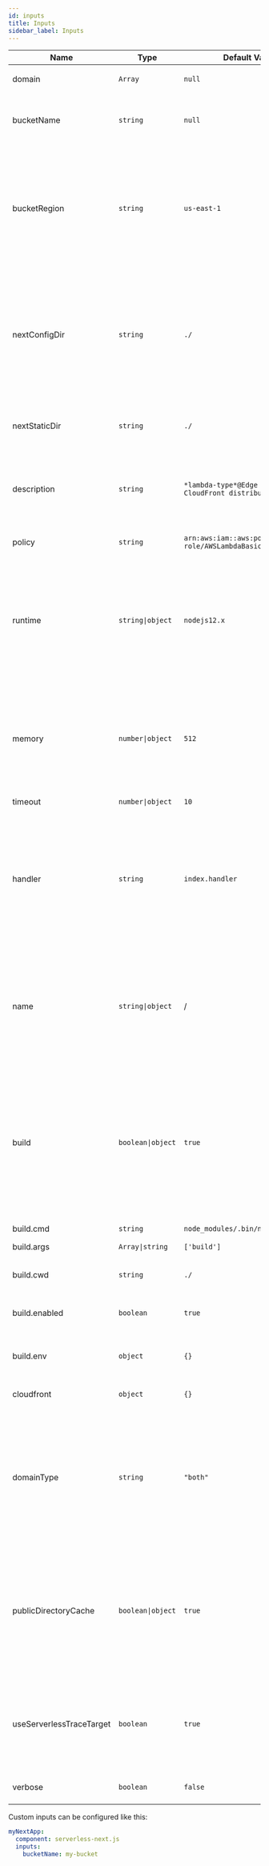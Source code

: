 ```yaml
---
id: inputs
title: Inputs
sidebar_label: Inputs
---
```


| Name                     | Type              | Default Value                                                      | Description                                                                                                                                                                                                                                                          |
| ------------------------ | ----------------- | ------------------------------------------------------------------ | -------------------------------------------------------------------------------------------------------------------------------------------------------------------------------------------------------------------------------------------------------------------- |
| domain                   | `Array`           | `null`                                                             | For example `['admin', 'portal.com']`                                                                                                                                                                                                                                |
| bucketName               | `string`          | `null`                                                             | Custom bucket name where static assets are stored. By default is autogenerated.                                                                                                                                                                                      |
| bucketRegion             | `string`          | `us-east-1`                                                        | Region where you want to host your s3 bucket. Make sure this is geographically closer to the majority of your end users to reduce latency when CloudFront proxies a request to S3.                                                                                   |
| nextConfigDir            | `string`          | `./`                                                               | Directory where your application `next.config.js` file is. This input is useful when the `serverless.yml` is not in the same directory as the next app. **Note:** `nextConfigDir` should be set if `next.config.js` `distDir` is used                                |
| nextStaticDir            | `string`          | `./`                                                               | If your `static` or `public` directory is not a direct child of `nextConfigDir` this is needed                                                                                                                                                                       |
| description              | `string`          | `*lambda-type*@Edge for Next CloudFront distribution`              | The description that will be used for both lambdas. Note that "(API)" will be appended to the API lambda description.                                                                                                                                                |
| policy                   | `string`          | `arn:aws:iam::aws:policy/service-role/AWSLambdaBasicExecutionRole` | The arn policy that will be assigned to both lambdas.                                                                                                                                                                                                                |
| runtime                  | `string\|object`  | `nodejs12.x`                                                       | When assigned a value, both the default and api lambdas will be assigned the runtime defined in the value. When assigned to an object, values for the default and api lambdas can be separately defined                                                              |  |
| memory                   | `number\|object`  | `512`                                                              | When assigned a number, both the default and api lambdas will be assigned memory of that value. When assigned to an object, values for the default and api lambdas can be separately defined                                                                         |  |
| timeout                  | `number\|object`  | `10`                                                               | Same as above                                                                                                                                                                                                                                                        |
| handler                  | `string`          | `index.handler`                                                    | When assigned a value, overrides the default function handler to allow for configuration. Copies `handler.js` in route into the Lambda folders. Your handler MUST still call the `default-handler` afterwards or your function won't work with Next.JS               |
| name                     | `string\|object`  | /                                                                  | When assigned a string, both the default and api lambdas will assigned name of that value. When assigned to an object, values for the default and api lambdas can be separately defined                                                                              |
| build                    | `boolean\|object` | `true`                                                             | When true builds and deploys app, when false assume the app has been built and uses the `.next` `.serverless_nextjs` directories in `nextConfigDir` to deploy. If an object is passed `build` allows for overriding what script gets called and with what arguments. |
| build.cmd                | `string`          | `node_modules/.bin/next`                                           | Build command                                                                                                                                                                                                                                                        |
| build.args               | `Array\|string`   | `['build']`                                                        | Arguments to pass to the build                                                                                                                                                                                                                                       |
| build.cwd                | `string`          | `./`                                                               | Override the current working directory                                                                                                                                                                                                                               |
| build.enabled            | `boolean`         | `true`                                                             | Same as passing `build:false` but from within the config                                                                                                                                                                                                             |
| build.env                | `object`          | `{}`                                                               | Add additional environment variables to the script                                                                                                                                                                                                                   |
| cloudfront               | `object`          | `{}`                                                               | Inputs to be passed to [aws-cloudfront](https://github.com/serverless-components/aws-cloudfront)                                                                                                                                                                     |
| domainType               | `string`          | `"both"`                                                           | Can be one of: `"apex"` - apex domain only, don't create a www subdomain. `"www"` - www domain only, don't create an apex subdomain.`"both"` - create both www and apex domains when either one is provided.                                                         |
| publicDirectoryCache     | `boolean\|object` | `true`                                                             | Customize the `public`/`static` folder asset caching policy. Assigning an object with `value` and/or `test` lets you customize the caching policy and the types of files being cached. Assigning false disables caching                                              |
| useServerlessTraceTarget | `boolean`         | `true`                                                            | Use the experimental-serverless-trace target to build your next app. This is the same build target that Vercel Now uses. See this [RFC](https://github.com/vercel/next.js/pull/8246) for details.                                                                    |
| verbose                  | `boolean`         | `false`                                                            | Print verbose output to the console.                                                                                                                                                                                                                                 |

Custom inputs can be configured like this:

```yaml
myNextApp:
  component: serverless-next.js
  inputs:
    bucketName: my-bucket
```
